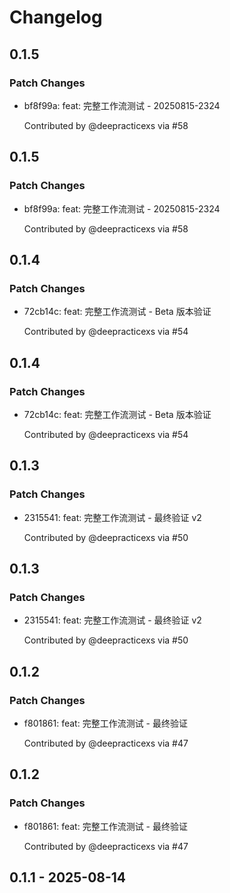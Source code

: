 # Changelog

## 0.1.5

### Patch Changes

- bf8f99a: feat: 完整工作流测试 - 20250815-2324

  Contributed by @deepracticexs via #58

## 0.1.5

### Patch Changes

- bf8f99a: feat: 完整工作流测试 - 20250815-2324

  Contributed by @deepracticexs via #58

## 0.1.4

### Patch Changes

- 72cb14c: feat: 完整工作流测试 - Beta 版本验证

  Contributed by @deepracticexs via #54

## 0.1.4

### Patch Changes

- 72cb14c: feat: 完整工作流测试 - Beta 版本验证

  Contributed by @deepracticexs via #54

## 0.1.3

### Patch Changes

- 2315541: feat: 完整工作流测试 - 最终验证 v2

  Contributed by @deepracticexs via #50

## 0.1.3

### Patch Changes

- 2315541: feat: 完整工作流测试 - 最终验证 v2

  Contributed by @deepracticexs via #50

## 0.1.2

### Patch Changes

- f801861: feat: 完整工作流测试 - 最终验证

  Contributed by @deepracticexs via #47

## 0.1.2

### Patch Changes

- f801861: feat: 完整工作流测试 - 最终验证

  Contributed by @deepracticexs via #47

## 0.1.1 - 2025-08-14
